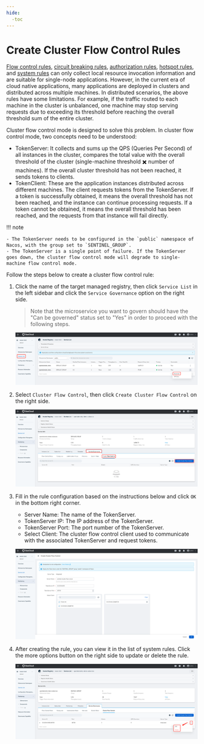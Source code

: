 ```yaml
---
hide:
  -toc
---
```


# Create Cluster Flow Control Rules

[Flow control rules](flow-control.md), [circuit breaking rules](circuit-breaker.md), [authorization rules](auth.md), [hotspot rules](hotspot.md), and [system rules](system.md) can only collect local resource invocation information and are suitable for single-node applications. However, in the current era of cloud native applications, many applications are deployed in clusters and distributed across multiple machines. In distributed scenarios, the above rules have some limitations. For example, if the traffic routed to each machine in the cluster is unbalanced, one machine may stop serving requests due to exceeding its threshold before reaching the overall threshold sum of the entire cluster.

Cluster flow control mode is designed to solve this problem. In cluster flow control mode, two concepts need to be understood:

- TokenServer: It collects and sums up the QPS (Queries Per Second) of all instances in the cluster, compares the total value with the overall threshold of the cluster (single-machine threshold ✖️ number of machines). If the overall cluster threshold has not been reached, it sends tokens to clients.
- TokenClient: These are the application instances distributed across different machines. The client requests tokens from the TokenServer. If a token is successfully obtained, it means the overall threshold has not been reached, and the instance can continue processing requests. If a token cannot be obtained, it means the overall threshold has been reached, and the requests from that instance will fail directly.

!!! note

    - The TokenServer needs to be configured in the `public` namespace of Nacos, with the group set to `SENTINEL_GROUP`.
    - The TokenServer is a single point of failure. If the TokenServer goes down, the cluster flow control mode will degrade to single-machine flow control mode.

Follow the steps below to create a cluster flow control rule:

1. Click the name of the target managed registry, then click `Service List` in the left sidebar and click the `Service Governance` option on the right side.

    > Note that the microservice you want to govern should have the "Can be governed" status set to "Yes" in order to proceed with the following steps.

    ![](../../../images/gov00.png)

2. Select `Cluster Flow Control`, then click `Create Cluster Flow Control` on the right side.

    ![](../../../images/gov17.png)

3. Fill in the rule configuration based on the instructions below and click `OK` in the bottom right corner.

    - Server Name: The name of the TokenServer.
    - TokenServer IP: The IP address of the TokenServer.
    - TokenServer Port: The port number of the TokenServer.
    - Select Client: The cluster flow control client used to communicate with the associated TokenServer and request tokens.

    ![](../../../images/gov18.png)

4. After creating the rule, you can view it in the list of system rules. Click the more options button on the right side to update or delete the rule.

    ![](../../../images/gov19.png)
